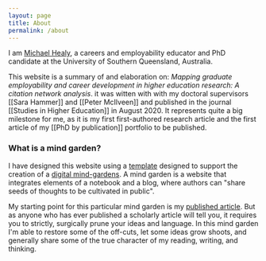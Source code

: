 ```yaml
---
layout: page
title: About
permalink: /about
---
```

I am [Michael Healy](www.mojohealy.com), a careers and employability educator and PhD candidate at the University of Southern Queensland, Australia. 

This website is a summary of and elaboration on: *Mapping graduate employability and career development in higher education research: A citation network analysis*. it was witten with with my doctoral supervisors [[Sara Hammer]] and [[Peter McIlveen]] and published in the journal [[Studies in Higher Education]] in August 2020. It represents quite a big milestone for me, as it is my first first-authored research article and the first article of my [[PhD by publication]] portfolio to be published. 

### What is a mind garden? 
I have designed this website using a [template](https://maximevaillancourt.com/blog/setting-up-your-own-digital-garden-with-jekyll) designed to support the creation of a [digital mind-gardens](https://nesslabs.com/digital-garden-set-up). A mind garden is a website that integrates elements of a notebook and a blog, where authors can "share seeds of thoughts to be cultivated in public". 

My starting point for this particular mind garden is my [published article](https://www.tandfonline.com/doi/full/10.1080/03075079.2020.1804851). But as anyone who has ever published a scholarly article will tell you, it requires you to strictly, surgically prune your ideas and language. In this mind garden I'm able to restore some of the off-cuts, let some ideas grow shoots, and generally share some of the true character of my reading, writing, and thinking.  

